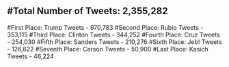 #Total Number of Tweets: 2,355,282 
---
#First Place: Trump Tweets - 970,783
#Second Place: Rubio Tweets - 353,115
#Third Place: Clinton Tweets - 344,252
#Fourth Place: Cruz Tweets - 254,030
#Fifth Place: Sanders Tweets - 210,276
#Sixth Place: Jeb! Tweets - 126,622
#Seventh Place: Carson Tweets - 50,900
#Last Place: Kasich Tweets - 46,224
